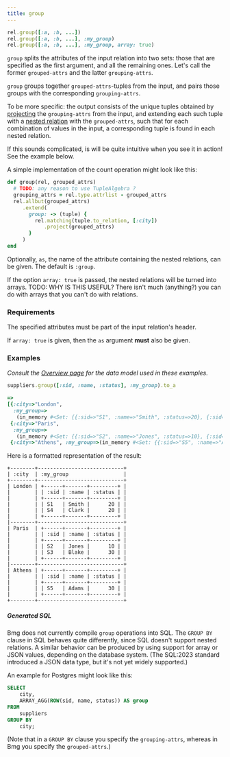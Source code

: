 ```yaml
---
title: group
---
```


```ruby
rel.group([:a, :b, ...])
rel.group([:a, :b, ...], :my_group)
rel.group([:a, :b, ...], :my_group, array: true)
```

`group` splits the attributes of the input relation into two sets: those that are specified as the first argument, and all the remaining ones. Let's call the former `grouped-attrs` and the latter `grouping-attrs`.

`group` groups together `grouped-attrs`-tuples from the input, and pairs those groups with the corresponding `grouping-attrs`.

To be more specific: the output consists of the unique tuples obtained by [projecting](reference/operations/project) the `grouping-attrs` from the input, and extending each such tuple with a [nested relation](/ra-primer/relations-as-attributes) with the `grouped-attrs`, such that for each combination of values in the input, a corresponding tuple is found in each nested relation.

If this sounds complicated, is will be quite intuitive when you see it in action! See the example below.

A simple implementation of the count operation might look like this:

```ruby
def group(rel, grouped_attrs)
  # TODO: any reason to use TupleAlgebra ?
  grouping_attrs = rel.type.attrlist - grouped_attrs
  rel.allbut(grouped_attrs)
     .extend(
       group: -> (tuple) {
         rel.matching(tuple.to_relation, [:city])
            .project(grouped_attrs)
       }
     )
end
```

Optionally, `as`, the name of the attribute containing the nested relations, can be given. The default is `:group`.

If the option `array: true` is passed, the nested relations will be turned into arrays. TODO: WHY IS THIS USEFUL? There isn't much (anything?) you can do with arrays that you can't do with relations.

### Requirements

The specified attributes must be part of the input relation's header.

If `array: true` is given, then the `as` argument **must** also be given.

### Examples

*Consult the [Overview page](/reference/overview) for the data model used in these examples.*

```ruby
suppliers.group([:sid, :name, :status], :my_group).to_a

=>
[{:city=>"London",
  :my_group=>
   (in_memory #<Set: {{:sid=>"S1", :name=>"Smith", :status=>20}, {:sid=>"S4", :name=>"Clark", :status=>20}}>)},
 {:city=>"Paris",
  :my_group=>
   (in_memory #<Set: {{:sid=>"S2", :name=>"Jones", :status=>10}, {:sid=>"S3", :name=>"Blake", :status=>30}}>)},
 {:city=>"Athens", :my_group=>(in_memory #<Set: {{:sid=>"S5", :name=>"Adams", :status=>30}}>)}]
```

Here is a formatted representation of the result:

```
+--------+----------------------------+
| :city  | :my_group                  |
+--------+----------------------------+
| London | +------+-------+---------+ |
|        | | :sid | :name | :status | |
|        | +------+-------+---------+ |
|        | | S1   | Smith |      20 | |
|        | | S4   | Clark |      20 | |
|        | +------+-------+---------+ |
|--------+----------------------------+
| Paris  | +------+-------+---------+ |
|        | | :sid | :name | :status | |
|        | +------+-------+---------+ |
|        | | S2   | Jones |      10 | |
|        | | S3   | Blake |      30 | |
|        | +------+-------+---------+ |
|--------+----------------------------+
| Athens | +------+-------+---------+ |
|        | | :sid | :name | :status | |
|        | +------+-------+---------+ |
|        | | S5   | Adams |      30 | |
|        | +------+-------+---------+ |
+--------+----------------------------+
```

##### Generated SQL

Bmg does not currently compile `group` operations into SQL. The `GROUP BY` clause in SQL behaves quite differently, since SQL doesn't support nested relations. A similar behavior can be produced by using support for array or JSON values, depending on the database system. (The SQL:2023 standard introduced a JSON data type, but it's not yet widely supported.)

An example for Postgres might look like this:

```sql
SELECT 
    city,
    ARRAY_AGG(ROW(sid, name, status)) AS group
FROM 
    suppliers
GROUP BY 
    city;
```

(Note that in a `GROUP BY` clause you specify the `grouping-attrs`, whereas in Bmg you specify the `grouped-attrs`.)
